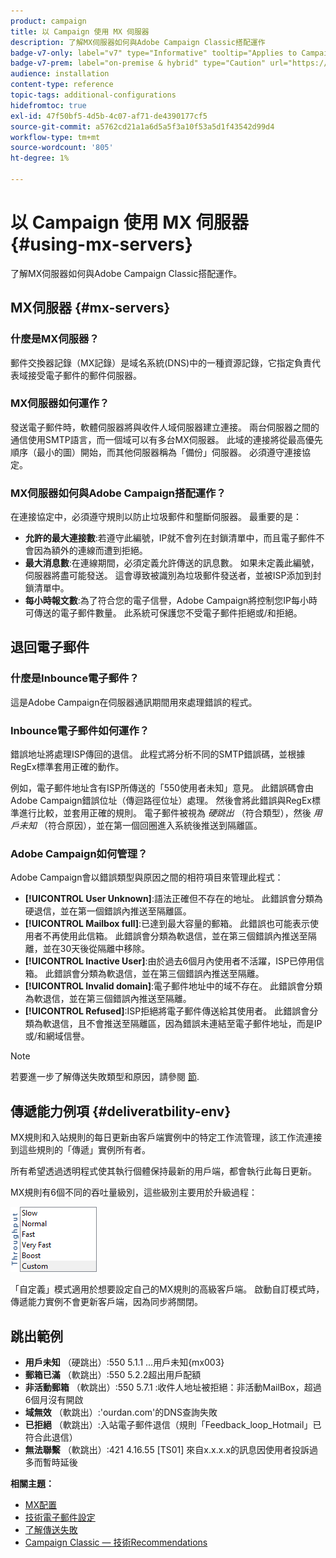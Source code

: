 ```yaml
---
product: campaign
title: 以 Campaign 使用 MX 伺服器
description: 了解MX伺服器如何與Adobe Campaign Classic搭配運作
badge-v7-only: label="v7" type="Informative" tooltip="Applies to Campaign Classic v7 only"
badge-v7-prem: label="on-premise & hybrid" type="Caution" url="https://experienceleague.adobe.com/docs/campaign-classic/using/installing-campaign-classic/architecture-and-hosting-models/hosting-models-lp/hosting-models.html?lang=en" tooltip="Applies to on-premise and hybrid deployments only"
audience: installation
content-type: reference
topic-tags: additional-configurations
hidefromtoc: true
exl-id: 47f50bf5-4d5b-4c07-af71-de4390177cf5
source-git-commit: a5762cd21a1a6d5a5f3a10f53a5d1f43542d99d4
workflow-type: tm+mt
source-wordcount: '805'
ht-degree: 1%

---
```


# 以 Campaign 使用 MX 伺服器 {#using-mx-servers}



了解MX伺服器如何與Adobe Campaign Classic搭配運作。

## MX伺服器 {#mx-servers}

### 什麼是MX伺服器？

郵件交換器記錄（MX記錄）是域名系統(DNS)中的一種資源記錄，它指定負責代表域接受電子郵件的郵件伺服器。

### MX伺服器如何運作？

發送電子郵件時，軟體伺服器將與收件人域伺服器建立連接。 兩台伺服器之間的通信使用SMTP語言，而一個域可以有多台MX伺服器。 此域的連接將從最高優先順序（最小的圖）開始，而其他伺服器稱為「備份」伺服器。 必須遵守連接協定。

### MX伺服器如何與Adobe Campaign搭配運作？

在連接協定中，必須遵守規則以防止垃圾郵件和壟斷伺服器。 最重要的是：

* **允許的最大連接數**:若遵守此編號，IP就不會列在封鎖清單中，而且電子郵件不會因為額外的連線而遭到拒絕。
* **最大消息數**:在連線期間，必須定義允許傳送的訊息數。 如果未定義此編號，伺服器將盡可能發送。 這會導致被識別為垃圾郵件發送者，並被ISP添加到封鎖清單中。
* **每小時報文數**:為了符合您的電子信譽，Adobe Campaign將控制您IP每小時可傳送的電子郵件數量。 此系統可保護您不受電子郵件拒絕或/和拒絕。

## 退回電子郵件

### 什麼是Inbounce電子郵件？

這是Adobe Campaign在伺服器通訊期間用來處理錯誤的程式。

### Inbounce電子郵件如何運作？

錯誤地址將處理ISP傳回的退信。 此程式將分析不同的SMTP錯誤碼，並根據RegEx標準套用正確的動作。

例如，電子郵件地址含有ISP所傳送的「550使用者未知」意見。 此錯誤碼會由Adobe Campaign錯誤位址（傳迴路徑位址）處理。 然後會將此錯誤與RegEx標準進行比較，並套用正確的規則。 電子郵件被視為 *硬跳出* （符合類型），然後 *用戶未知* （符合原因），並在第一個回圈進入系統後推送到隔離區。

### Adobe Campaign如何管理？

Adobe Campaign會以錯誤類型與原因之間的相符項目來管理此程式：

* **[!UICONTROL User Unknown]**:語法正確但不存在的地址。 此錯誤會分類為硬退信，並在第一個錯誤內推送至隔離區。
* **[!UICONTROL Mailbox full]**:已達到最大容量的郵箱。 此錯誤也可能表示使用者不再使用此信箱。 此錯誤會分類為軟退信，並在第三個錯誤內推送至隔離，並在30天後從隔離中移除。
* **[!UICONTROL Inactive User]**:由於過去6個月內使用者不活躍，ISP已停用信箱。 此錯誤會分類為軟退信，並在第三個錯誤內推送至隔離。
* **[!UICONTROL Invalid domain]**:電子郵件地址中的域不存在。 此錯誤會分類為軟退信，並在第三個錯誤內推送至隔離。
* **[!UICONTROL Refused]**:ISP拒絕將電子郵件傳送給其使用者。 此錯誤會分類為軟退信，且不會推送至隔離區，因為錯誤未連結至電子郵件地址，而是IP或/和網域信譽。

>[!NOTE]
>
>若要進一步了解傳送失敗類型和原因，請參閱 [節](../../delivery/using/understanding-delivery-failures.md#delivery-failure-types-and-reasons).

## 傳遞能力例項 {#deliveratbility-env}

MX規則和入站規則的每日更新由客戶端實例中的特定工作流管理，該工作流連接到這些規則的「傳遞」實例所有者。

所有希望透過透明程式使其執行個體保持最新的用戶端，都會執行此每日更新。

MX規則有6個不同的吞吐量級別，這些級別主要用於升級過程：

![](assets/mx-rules-throughput.png)

「自定義」模式適用於想要設定自己的MX規則的高級客戶端。 啟動自訂模式時，傳遞能力實例不會更新客戶端，因為同步將關閉。

## 跳出範例

* **用戶未知** （硬跳出）:550 5.1.1 ...用戶未知{mx003}
* **郵箱已滿** （軟跳出）:550 5.2.2超出用戶配額
* **非活動郵箱** （軟跳出）:550 5.7.1 :收件人地址被拒絕：非活動MailBox，超過6個月沒有開啟
* **域無效** （軟跳出）:&#39;ourdan.com&#39;的DNS查詢失敗
* **已拒絕** （軟跳出）:入站電子郵件退信（規則「Feedback_loop_Hotmail」已符合此退信）
* **無法聯繫** （軟跳出）:421 4.16.55 [TS01] 來自x.x.x.x的訊息因使用者投訴過多而暫時延後

**相關主題：**
* [MX配置](../../installation/using/email-deliverability.md#mx-configuration)
* [技術電子郵件設定](../../installation/using/email-deliverability.md)
* [了解傳送失敗](../../delivery/using/understanding-delivery-failures.md)
* [Campaign Classic — 技術Recommendations](https://experienceleague.adobe.com/docs/deliverability-learn/deliverability-best-practice-guide/additional-resources/campaign/acc-technical-recommendations.html)
